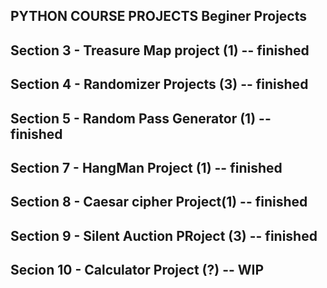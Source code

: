 ## PYTHON COURSE PROJECTS Beginer Projects
## Section 3 - Treasure Map project (1) -- finished
## Section 4 - Randomizer Projects (3) -- finished
## Section 5 - Random Pass Generator (1) -- finished
## Section 7 - HangMan Project (1) -- finished
## Section 8 - Caesar cipher Project(1) -- finished
## Section 9 - Silent Auction PRoject (3) -- finished
## Secion 10 - Calculator Project (?) -- WIP